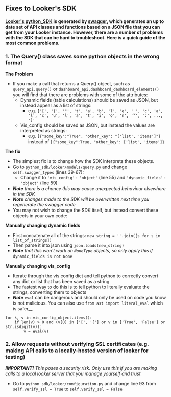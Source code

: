 ## Fixes to Looker's SDK
#### [Looker's python_SDK](https://discourse.looker.com/t/generating-client-sdks-for-the-looker-api/3185) is generated by [swagger](https://swagger.io/), which generates an up to date set of API classes and functions based on a JSON file that you can get from your Looker instance. However, there are a number of problems with the SDK that can be hard to troubleshoot. Here is a quick guide of the most common problems.

### 1. The Query() class saves some python objects in the wrong format
**The Problem**
* If you make a call that returns a Query() object, such as `query_api.query()` or `dashboard_api.dashboard_dashboard_elements()` you will find that there are problems with some of the attributes:
  * Dynamic fields (table calculations) should be saved as JSON, but instead appear as a list of strings:
    * e.g. `['[', '{', '"', 't', 'a', 'b', 'l', 'e', '_', 'c', 'a', 'l', 'c', 'u', 'l', 'a', 't', 'i', 'o', 'n', '"', ':', ..., ']'`
  * Vis_config should be saved as JSON, but instead the values are interpreted as strings:
    * e.g. `[{"some_key":"True", "other_key": "['list', 'items']"}` instead of `[{"some_key":True, "other_key": ['list', 'items']}`

**The fix**
* The simplest fix is to change how the SDK interprets these objects. 
* Go to `python_sdk/looker/models/query.py` and change `self.swagger_types` (lines 39-67):
  * Change it to `'vis_config': 'object'` (line 55) and `'dynamic_fields': 'object'` (line 59)
 * _**Note** there is a chance this may cause unexpected behaviour elsewhere in the SDK_
 * _**Note** changes made to the SDK will be overwritten next time you regenerate the swagger code_
* You may not wish to change the SDK itself, but instead convert these objects in your own code:

**Manually changing dynamic fields**
* First concatenate all of the strings: `new_string = ''.join([s for s in list_of_strings])`
* Then parse it into json using `json.loads(new_string)`
* _**Note** that this won't work on `NoneType` objects, so only apply this if_ `dynamic_fields is not None`
  

**Manually changing vis_config**
* Iterate through the vis config dict and tell python to correctly convert any dict or list that has been saved as a string
* The fastest way to do this is to tell python to literally evaluate the strings, converting them to objects
* _**Note**_ `eval` can be dangerous and should only be used on code you know is not malicious. You can also use `from ast import literal_eval` which is safer__

```
for k, v in vis_config_object.items():
    if len(v) > 0 and (v[0] in ['[', '{'] or v in ['True', 'False'] or str.isdigit(v)):
        v = eval(v)
```

### 2. Allow requests without verifying SSL certificates (e.g. making API calls to a locally-hosted version of looker for testing)
_**IMPORTANT!** This poses a security risk. Only use this if you are making calls to a local looker server that you manage yourself and trust_
* Go to `python_sdk/looker/configuration.py` and change line 93  from `self.verify_ssl = True` to `self.verify_ssl = False`
